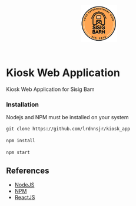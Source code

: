 <div style="width: 100%; text-align: center;">
  <img src="./src/assets/images/sisig-barn-logo.png" alt="Sisig Bam brand logo" style="height: 100px; width: 100px; margin-bottom: 25px;" />
</div>

# Kiosk Web Application

Kiosk Web Application for Sisig Bam

### Installation

Nodejs and NPM must be installed on your system

```
git clone https://github.com/lrdnnsjr/kiosk_app

npm install

npm start
```

## References

- [NodeJS](https://nodejs.org/en/)
- [NPM](https://www.npmjs.com/)
- [ReactJS](https://reactjs.org/)
